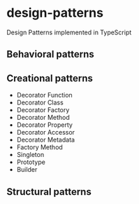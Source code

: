 # design-patterns

Design Patterns implemented in TypeScript

## Behavioral patterns

## Creational patterns

* Decorator Function
* Decorator Class
* Decorator Factory
* Decorator Method
* Decorator Property
* Decorator Accessor
* Decorator Metadata
* Factory Method
* Singleton
* Prototype
* Builder

## Structural patterns
